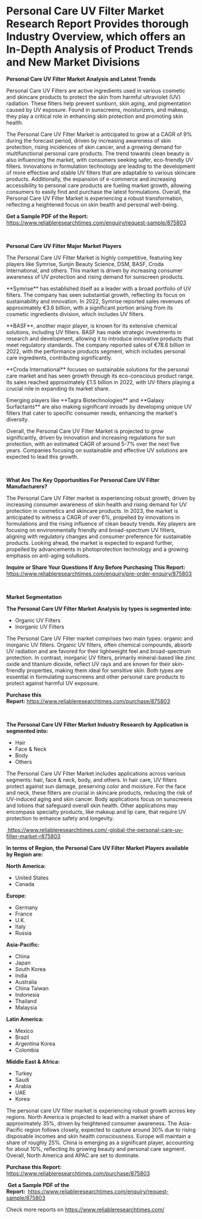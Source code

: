 <p><h1>Personal Care UV Filter Market Research Report Provides thorough Industry Overview, which offers an In-Depth Analysis of Product Trends and New Market Divisions</h1></p><p><strong>Personal Care UV Filter Market Analysis and Latest Trends</strong></p>
<p><p>Personal Care UV Filters are active ingredients used in various cosmetic and skincare products to protect the skin from harmful ultraviolet (UV) radiation. These filters help prevent sunburn, skin aging, and pigmentation caused by UV exposure. Found in sunscreens, moisturizers, and makeup, they play a critical role in enhancing skin protection and promoting skin health.</p><p>The Personal Care UV Filter Market is anticipated to grow at a CAGR of 9% during the forecast period, driven by increasing awareness of skin protection, rising incidences of skin cancer, and a growing demand for multifunctional personal care products. The trend towards clean beauty is also influencing the market, with consumers seeking safer, eco-friendly UV filters. Innovations in formulation technology are leading to the development of more effective and stable UV filters that are adaptable to various skincare products. Additionally, the expansion of e-commerce and increasing accessibility to personal care products are fueling market growth, allowing consumers to easily find and purchase the latest formulations. Overall, the Personal Care UV Filter Market is experiencing a robust transformation, reflecting a heightened focus on skin health and personal well-being.</p></p>
<p><strong>Get a Sample PDF of the Report:&nbsp;</strong> <a href="https://www.reliableresearchtimes.com/enquiry/request-sample/875803?utm_campaign=3067&utm_medium=2&utm_source=Github&utm_content=ia&utm_term=21032025&utm_id=personal-care-uv-filter">https://www.reliableresearchtimes.com/enquiry/request-sample/875803</a></p>
<p>&nbsp;</p>
<p><strong>Personal Care UV Filter Major Market Players</strong></p>
<p><p>The Personal Care UV Filter Market is highly competitive, featuring key players like Symrise, Sunjin Beauty Science, DSM, BASF, Croda International, and others. This market is driven by increasing consumer awareness of UV protection and rising demand for sunscreen products.</p><p>**Symrise** has established itself as a leader with a broad portfolio of UV filters. The company has seen substantial growth, reflecting its focus on sustainability and innovation. In 2022, Symrise reported sales revenues of approximately €3.6 billion, with a significant portion arising from its cosmetic ingredients division, which includes UV filters.</p><p>**BASF**, another major player, is known for its extensive chemical solutions, including UV filters. BASF has made strategic investments in research and development, allowing it to introduce innovative products that meet regulatory standards. The company reported sales of €78.6 billion in 2022, with the performance products segment, which includes personal care ingredients, contributing significantly.</p><p>**Croda International** focuses on sustainable solutions for the personal care market and has seen growth through its eco-conscious product range. Its sales reached approximately £1.5 billion in 2022, with UV filters playing a crucial role in expanding its market share.</p><p>Emerging players like **Tagra Biotechnologies** and **Galaxy Surfactants** are also making significant inroads by developing unique UV filters that cater to specific consumer needs, enhancing the market's diversity.</p><p>Overall, the Personal Care UV Filter Market is projected to grow significantly, driven by innovation and increasing regulations for sun protection, with an estimated CAGR of around 5-7% over the next five years. Companies focusing on sustainable and effective UV solutions are expected to lead this growth.</p></p>
<p>&nbsp;</p>
<p><strong>What Are The Key Opportunities For Personal Care UV Filter Manufacturers?</strong></p>
<p><p>The Personal Care UV Filter market is experiencing robust growth, driven by increasing consumer awareness of skin health and rising demand for UV protection in cosmetics and skincare products. In 2023, the market is anticipated to witness a CAGR of over 6%, propelled by innovations in formulations and the rising influence of clean beauty trends. Key players are focusing on environmentally friendly and broad-spectrum UV filters, aligning with regulatory changes and consumer preference for sustainable products. Looking ahead, the market is expected to expand further, propelled by advancements in photoprotection technology and a growing emphasis on anti-aging solutions.</p></p>
<p><strong>Inquire or Share Your Questions If Any Before Purchasing This Report:</strong> <a href="https://www.reliableresearchtimes.com/enquiry/pre-order-enquiry/875803?utm_campaign=3067&utm_medium=2&utm_source=Github&utm_content=ia&utm_term=21032025&utm_id=personal-care-uv-filter">https://www.reliableresearchtimes.com/enquiry/pre-order-enquiry/875803</a></p>
<p>&nbsp;</p>
<p><strong>Market Segmentation</strong></p>
<p><strong>The Personal Care UV Filter Market Analysis by types is segmented into:</strong></p>
<p><ul><li>Organic UV Filters</li><li>Inorganic UV Filters</li></ul></p>
<p><p>The Personal Care UV Filter market comprises two main types: organic and inorganic UV filters. Organic UV filters, often chemical compounds, absorb UV radiation and are favored for their lightweight feel and broad-spectrum protection. In contrast, inorganic UV filters, primarily mineral-based like zinc oxide and titanium dioxide, reflect UV rays and are known for their skin-friendly properties, making them ideal for sensitive skin. Both types are essential in formulating sunscreens and other personal care products to protect against harmful UV exposure.</p></p>
<p><strong>Purchase this Report:&nbsp;</strong><a href="https://www.reliableresearchtimes.com/purchase/875803?utm_campaign=3067&utm_medium=2&utm_source=Github&utm_content=ia&utm_term=21032025&utm_id=personal-care-uv-filter">https://www.reliableresearchtimes.com/purchase/875803</a></p>
<p>&nbsp;</p>
<p><strong>The Personal Care UV Filter Market Industry Research by Application is segmented into:</strong></p>
<p><ul><li>Hair</li><li>Face & Neck</li><li>Body</li><li>Others</li></ul></p>
<p><p>The Personal Care UV Filter Market includes applications across various segments: hair, face & neck, body, and others. In hair care, UV filters protect against sun damage, preserving color and moisture. For the face and neck, these filters are crucial in skincare products, reducing the risk of UV-induced aging and skin cancer. Body applications focus on sunscreens and lotions that safeguard overall skin health. Other applications may encompass specialty products, like makeup and lip care, that require UV protection to enhance safety and longevity.</p></p>
<p><a href="https://www.reliableresearchtimes.com/-global-the-personal-care-uv-filter-market-r875803?utm_campaign=3067&utm_medium=2&utm_source=Github&utm_content=ia&utm_term=21032025&utm_id=personal-care-uv-filter">&nbsp;https://www.reliableresearchtimes.com/-global-the-personal-care-uv-filter-market-r875803</a></p>
<p><strong>In terms of Region, the Personal Care UV Filter Market Players available by Region are:</strong></p>
<p>
    <p> <strong> North America: </strong>
        <ul>
            <li>United States</li>
            <li>Canada</li>
        </ul>
        </p> 
    <p> <strong> Europe: </strong>
        <ul>
            <li>Germany</li>
            <li>France</li>
            <li>U.K.</li>
            <li>Italy</li>
            <li>Russia</li>
        </ul>
        </p> 
    <p> <strong> Asia-Pacific: </strong>
        <ul>
            <li>China</li>
            <li>Japan</li>
            <li>South Korea</li>
            <li>India</li>
            <li>Australia</li>
            <li>China Taiwan</li>
            <li>Indonesia</li>
            <li>Thailand</li>
            <li>Malaysia</li>
        </ul>
        </p> 
    <p> <strong> Latin America: </strong>
        <ul>
            <li>Mexico</li>
            <li>Brazil</li>
            <li>Argentina Korea</li>
            <li>Colombia</li>
        </ul>
        </p> 
    <p> <strong> Middle East & Africa: </strong>
        <ul>
            <li>Turkey</li>
            <li>Saudi</li>
            <li>Arabia</li>
            <li>UAE</li>
            <li>Korea</li>
        </ul>
    </p>
    </p>
<p><p>The personal care UV filter market is experiencing robust growth across key regions. North America is projected to lead with a market share of approximately 35%, driven by heightened consumer awareness. The Asia-Pacific region follows closely, expected to capture around 30% due to rising disposable incomes and skin health consciousness. Europe will maintain a share of roughly 25%. China is emerging as a significant player, accounting for about 10%, reflecting its growing beauty and personal care segment. Overall, North America and APAC are set to dominate.</p></p>
<p><strong>Purchase this Report: </strong><a href="https://www.reliableresearchtimes.com/purchase/875803?utm_campaign=3067&utm_medium=2&utm_source=Github&utm_content=ia&utm_term=21032025&utm_id=personal-care-uv-filter">https://www.reliableresearchtimes.com/purchase/875803</a></p>
<p>&nbsp;<strong>Get a Sample PDF of the Report:&nbsp;&nbsp;</strong><a href="https://www.reliableresearchtimes.com/enquiry/request-sample/875803?utm_campaign=3067&utm_medium=2&utm_source=Github&utm_content=ia&utm_term=21032025&utm_id=personal-care-uv-filter">https://www.reliableresearchtimes.com/enquiry/request-sample/875803</a></p>
<p><strong></strong></p>
<p>Check more reports on <a href="https://www.reliableresearchtimes.com/?utm_campaign=3067&utm_medium=2&utm_source=Github&utm_content=ia&utm_term=21032025&utm_id=personal-care-uv-filter">https://www.reliableresearchtimes.com/</a></p>